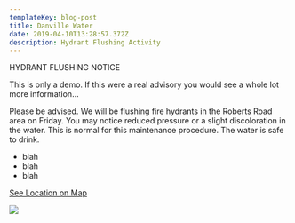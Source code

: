 ```yaml
---
templateKey: blog-post
title: Danville Water
date: 2019-04-10T13:28:57.372Z
description: Hydrant Flushing Activity
---
```

HYDRANT FLUSHING NOTICE

This is only a demo. If this were a real advisory you would see a whole lot more information...

Please be advised. We will be flushing fire hydrants in the Roberts Road area on Friday. You may notice reduced pressure or a slight discoloration in the water. This is normal for this maintenance procedure. The water is safe to drink.

* blah
* blah
* blah

[See Location on Map](/map?layer=Advisory&feature=17)

![](/img/hydflush.jpeg)
